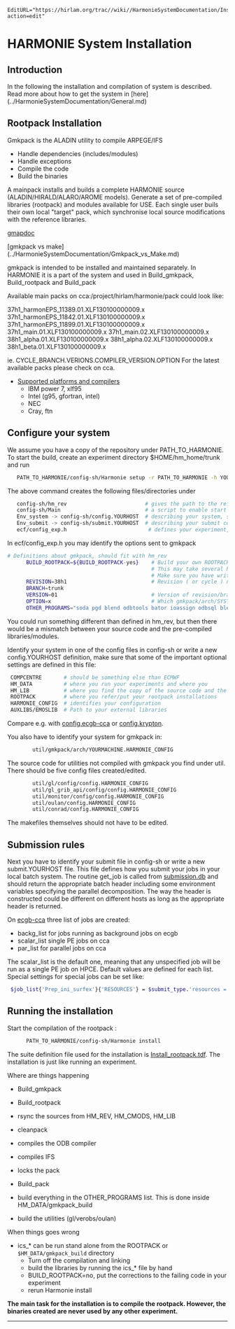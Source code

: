 ```@meta
EditURL="https://hirlam.org/trac//wiki//HarmonieSystemDocumentation/Installation?action=edit"
```


# HARMONIE System Installation


## Introduction

In the following the installation and compilation of system is described. Read more about how to get the system in
[here] (../HarmonieSystemDocumentation/General.md)

## Rootpack Installation

Gmkpack is the ALADIN utility to compile ARPEGE/IFS

 - Handle dependencies (includes/modules)
 - Handle exceptions
 - Compile the code
 - Build the binaries

A mainpack installs and builds a complete HARMONIE source (ALADIN/HIRALD/ALARO/AROME models). Generate a set of pre-compiled libraries (rootpack) and modules available for USE. 
Each single user buils their own  local "target" pack, which synchronise local source modifications with the reference libraries.  

[gmapdoc](http://www.cnrm.meteo.fr/gmapdoc/spip.php?page=recherche&recherche=gmkpack)

[gmkpack vs make] (../HarmonieSystemDocumentation/Gmkpack_vs_Make.md)


gmkpack is intended to be installed and maintained separately. In HARMONIE it is a part of the system and used in Build_gmkpack, Build_rootpack and Build_pack

Available main packs on cca:/project/hirlam/harmonie/pack could look like:

37h1_harmonEPS_11389.01.XLF130100000009.x 37h1_harmonEPS_11842.01.XLF130100000009.x 37h1_harmonEPS_11899.01.XLF130100000009.x 37h1_main.01.XLF130100000009.x 37h1_main.02.XLF130100000009.x 38h1_alpha.01.XLF130100000009.x 38h1_alpha.02.XLF130100000009.x 38h1_beta.01.XLF130100000009.x 

ie. CYCLE_BRANCH.VERIONS.COMPILER_VERSION.OPTION
For the latest available packs please check on cca.

 * [Supported platforms and compilers](https://hirlam.org/trac/browser/Harmonie/util/gmkpack/arch?rev=release-43h2.beta.3)
    - IBM power 7, xlf95
    - Intel (g95, gfortran, intel)
    - NEC
    - Cray, ftn

## Configure your system

We assume you have a copy of the repository under PATH_TO_HARMONIE. To start the build, create an experiment directory $HOME/hm_home/trunk and run

```bash
   PATH_TO_HARMONIE/config-sh/Harmonie setup -r PATH_TO_HARMONIE -h YOURHOST
```

The above command creates the following files/directories under
```bash
   config-sh/hm_rev                         # gives the path to the reference installation, similar to hl_rev in synoptic-Hirlam
   config-sh/Main                           # a script to enable start Harmonie, similar to Start in synoptic-Hirlam
   Env_system -> config-sh/config.YOURHOST  # describing your system, similar to Env_system in synoptic-Hirlam
   Env_submit -> config-sh/submit.YOURHOST  # describing your submit commands, comparable to submission.db in synoptic-Hirlam
   ecf/config_exp.h                          # defines your experiment, comparable to Env_expdesc in synoptic-Hirlam
```


In ecf/config_exp.h  you may identify the options sent to gmkpack

```bash
# Definitions about gmkpack, should fit with hm_rev
      BUILD_ROOTPACK=${BUILD_ROOTPACK-yes}    # Build your own ROOTPACK if it doesn't exists (yes|no)
                                              # This may take several hours!
                                              # Make sure you have write permissions in ROOTPACK directory defined in Env_system
      REVISION=38h1                           # Revision ( or cycle ) number, has to be set even for the trunk!
      BRANCH=trunk
      VERSION=01                              # Version of revision/branch to use
      OPTION=x                                # Which gmkpack/arch/SYSTEM.HOST.OPTION file to use
      OTHER_PROGRAMS="soda pgd blend odbtools bator ioassign odbsql blendsur addsurf surfex mandalay prep lfitools sfxtools" # Other things to compile with gmkpack
```

You could run something different than defined in hm_rev, but then there would be a mismatch between your source code and the pre-compiled libraries/modules.


Identify your system in one of the config files in config-sh or write a new config.YOURHOST definition, make sure that some of the important optional settings are defined in this file:
```bash
 COMPCENTRE       # should be something else than ECMWF
 HM_DATA          # where you run your experiments and where you 
 HM_LIB           # where you find the copy of the source code and the compiled libraries
 ROOTPACK         # where you refer/put your rootpack installations
 HARMONIE_CONFIG  # identifies your configuration
 AUXLIBS/EMOSLIB  # Path to your external libraries
```

Compare e.g. with [config.ecgb-cca](https://hirlam.org/trac/browser/Harmonie/config-sh/config.ecgb-cca?rev=release-43h2.beta.3) or [config.krypton](https://hirlam.org/trac/browser/Harmonie/config-sh/config.krypton?rev=release-43h2.beta.3).

You also have to identify your system for gmkpack in:

```bash
        util/gmkpack/arch/YOURMACHINE.HARMONIE_CONFIG
```


The source code for utilities not compiled with gmkpack you find under util. There should be five config files created/edited.

```bash
        util/gl/config/config.HARMONIE_CONFIG
        util/gl_grib_api/config/config.HARMONIE_CONFIG
        util/monitor/config/config.HARMONIE_CONFIG
        util/oulan/config.HARMONIE_CONFIG
        util/conrad/config.HARMONIE_CONFIG

```

The makefiles themselves should not have to be edited.

## Submission rules

Next you have to identify your submit file in config-sh or write a new submit.YOURHOST file. This file defines how you submit your jobs in your local batch system. 
The routine get_job is called from [submission.db](https://hirlam.org/trac/browser/Harmonie/scr/submission.db?rev=release-43h2.beta.3) and should return the appropriate batch header including some environment variables specifying the parallel decomposition. The way the header is constructed could be different on different hosts as long as the appropriate header is returned.

On [ecgb-cca](https://hirlam.org/trac/browser/Harmonie/config-sh/submit.ecgb-cca?rev=release-43h2.beta.3) three list of jobs are created:
 * backg_list for jobs running as background jobs on ecgb
 * scalar_list single PE jobs on cca
 * par_list for parallel jobs on cca

The scalar_list is the default one, meaning that any unspecified job will be run as a single PE job on HPCE. Default values are defined for each list. Special settings for special jobs can be set like:

```bash
 $job_list{'Prep_ini_surfex'}{'RESOURCES'} = $submit_type.'resources = ConsumableCPUs(1) ConsumableMemory(6000 MB)' ;
```



## Running the installation

Start the compilation of the rootpack :
```bash
      PATH_TO_HARMONIE/config-sh/Harmonie install
```

The suite definition file used for the installation is 
[Install_rootpack.tdf](https://hirlam.org/trac/browser/Harmonie/msms/Install_rootpack.tdf?rev=release-43h2.beta.3). The installation is just like running an experiment.

Where are things happening

- Build_gmkpack 
- Build_rootpack
 - rsync the sources from HM_REV, HM_CMODS, HM_LIB
 - cleanpack
 - compiles the ODB compiler
 - compiles IFS
 - locks the pack

- Build_pack
 - build everything in the OTHER_PROGRAMS list. This is done inside HM_DATA/gmkpack_build
 - build the utilities (gl/verobs/oulan)

When things goes wrong

 - ics_* can be run stand alone from the ROOTPACK or `$HM_DATA/gmkpack_build` directory
   - Turn off the compilation and linking
   - build the libraries by running the ics_* file by hand
   - BUILD_ROOTPACK=no, put the corrections to the failing code in your experiment
   - rerun Harmonie install


**The main task for the installation is to compile the rootpack. However, the binaries created are never used by any other experiment.**


----


